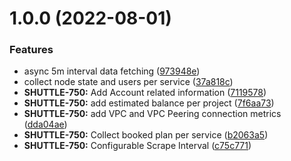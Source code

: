 # 1.0.0 (2022-08-01)


### Features

* async 5m interval data fetching ([973948e](https://github.com/idealo/aiven-metadata-prometheus-exporter/commit/973948e5b44d0bffc440887ea7fbfc2088d00821))
* collect node state and users per service ([37a818c](https://github.com/idealo/aiven-metadata-prometheus-exporter/commit/37a818ced72d7e03226b984276f82efa483af400))
* **SHUTTLE-750:** Add Account related information ([7119578](https://github.com/idealo/aiven-metadata-prometheus-exporter/commit/711957873cfa1f93780c732bb78ff103dfdb2779))
* **SHUTTLE-750:** add estimated balance per project ([7f6aa73](https://github.com/idealo/aiven-metadata-prometheus-exporter/commit/7f6aa73001cc8fe0291bc57df4146973476384d2))
* **SHUTTLE-750:** add VPC and VPC Peering connection metrics ([dda04ae](https://github.com/idealo/aiven-metadata-prometheus-exporter/commit/dda04ae35b258d78771b5eece9a3db241308fe20))
* **SHUTTLE-750:** Collect booked plan per service ([b2063a5](https://github.com/idealo/aiven-metadata-prometheus-exporter/commit/b2063a560b68afe26b0d2cd74d2549b145a8c6d0))
* **SHUTTLE-750:** Configurable Scrape Interval ([c75c771](https://github.com/idealo/aiven-metadata-prometheus-exporter/commit/c75c77109525b5ae190405c4ac2974b5b3c8cd3c))

